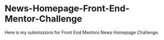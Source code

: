 # News-Homepage-Front-End-Mentor-Challenge
Here is my submissions for Front End Mentors News Homepage Challenge. 
